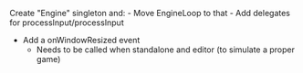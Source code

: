 
Create "Engine" singleton and:
	- Move EngineLoop to that
	- Add delegates for processInput/processInput

- Add a onWindowResized event
	- Needs to be called when standalone and editor (to simulate a proper game)

